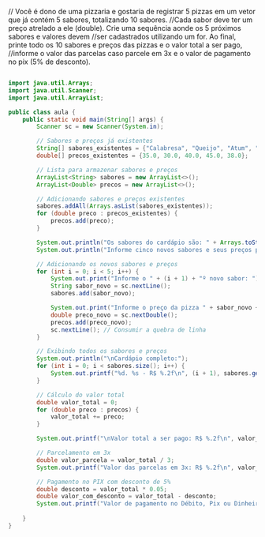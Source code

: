// Você é dono de uma pizzaria e gostaria de registrar 5 pizzas em um vetor que já contém 5 sabores, totalizando 10 sabores.
//Cada sabor deve ter um preço atrelado a ele (double).  Crie uma sequência aonde os 5 próximos sabores e valores devem
//ser cadastrados utilizando um for.  Ao final, printe todo os 10 sabores e preços das pizzas e o valor total a ser pago,
//informe o valor das parcelas caso parcele em 3x e o valor de pagamento no pix (5% de desconto).


```java

import java.util.Arrays;
import java.util.Scanner;
import java.util.ArrayList;

public class aula {
    public static void main(String[] args) {
        Scanner sc = new Scanner(System.in);

        // Sabores e preços já existentes
        String[] sabores_existentes = {"Calabresa", "Queijo", "Atum", "Costela", "Brócolis"};
        double[] precos_existentes = {35.0, 30.0, 40.0, 45.0, 38.0};

        // Lista para armazenar sabores e preços
        ArrayList<String> sabores = new ArrayList<>();
        ArrayList<Double> precos = new ArrayList<>();

        // Adicionando sabores e preços existentes
        sabores.addAll(Arrays.asList(sabores_existentes));
        for (double preco : precos_existentes) {
            precos.add(preco);
        }

        System.out.println("Os sabores do cardápio são: " + Arrays.toString(sabores_existentes));
        System.out.println("Informe cinco novos sabores e seus preços para completar o cardápio:\n");

        // Adicionando os novos sabores e preços
        for (int i = 0; i < 5; i++) {
            System.out.print("Informe o " + (i + 1) + "º novo sabor: ");
            String sabor_novo = sc.nextLine();
            sabores.add(sabor_novo);

            System.out.print("Informe o preço da pizza " + sabor_novo + ": R$ ");
            double preco_novo = sc.nextDouble();
            precos.add(preco_novo);
            sc.nextLine(); // Consumir a quebra de linha
        }

        // Exibindo todos os sabores e preços
        System.out.println("\nCardápio completo:");
        for (int i = 0; i < sabores.size(); i++) {
            System.out.printf("%d. %s - R$ %.2f\n", (i + 1), sabores.get(i), precos.get(i)); // .get(i) <- significa "pegar o elemento na posição i da lista sabores"
        }

        // Cálculo do valor total
        double valor_total = 0;
        for (double preco : precos) {
            valor_total += preco;
        }

        System.out.printf("\nValor total a ser pago: R$ %.2f\n", valor_total);

        // Parcelamento em 3x
        double valor_parcela = valor_total / 3;
        System.out.printf("Valor das parcelas em 3x: R$ %.2f\n", valor_parcela);

        // Pagamento no PIX com desconto de 5%
        double desconto = valor_total * 0.05;
        double valor_com_desconto = valor_total - desconto;
        System.out.printf("Valor de pagamento no Débito, Pix ou Dinheiro (5%% de desconto): R$ %.2f\n", valor_com_desconto);
        
    }
}
